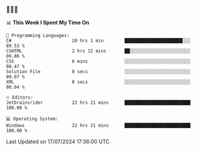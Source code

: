 ### 👋👋👋
<!--START_SECTION:waka-->
📊 **This Week I Spent My Time On** 

```text
💬 Programming Languages: 
C#                       20 hrs 1 min        ██████████████████████░░░   89.53 % 
CSHTML                   2 hrs 12 mins       ██░░░░░░░░░░░░░░░░░░░░░░░   09.86 % 
CSS                      6 mins              ░░░░░░░░░░░░░░░░░░░░░░░░░   00.47 % 
Solution File            0 secs              ░░░░░░░░░░░░░░░░░░░░░░░░░   00.07 % 
XML                      0 secs              ░░░░░░░░░░░░░░░░░░░░░░░░░   00.04 % 

🔥 Editors: 
Jetbrainsrider           22 hrs 21 mins      █████████████████████████   100.00 % 

💻 Operating System: 
Windows                  22 hrs 21 mins      █████████████████████████   100.00 % 
```


 Last Updated on 17/07/2024 17:36:00 UTC
<!--END_SECTION:waka-->
